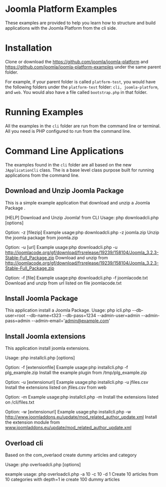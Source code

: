 Joomla Platform Examples
========================

These examples are provided to help you learn how to structure and build applications with the Joomla Platform from the cli side.

Installation
============

Clone or download the https://github.com/joomla/joomla-platform and
https://github.com/joomla/joomla-platform-examples under the same parent folder.


For example, if your parent folder is called ``platform-test``, you would have the following
folders under the ``platform-test`` folder: ``cli, joomla-platform``, and ``web``.
You would also have a file called ``bootstrap.php`` in that folder.

Running Examples
================

All the examples in the ``cli`` folder are run from the command line or terminal.
All you need is PHP configured to run from the command line.



Command Line Applications
=========================

The examples found in the ``cli`` folder are all based on the new ``JApplicationCli`` class.
The is a base level class purpose built for running applications from the command line.

Download and Unzip Joomla Package
---------------

This is a simple example application that download and unzip a Joomla Package .

[HELP] Download and Unzip Joomla! from CLI
Usage: php downloadcli.php [options]

Option: -z [filezip]
Example usage:php downloadcli.php -z joomla.zip
Unzip the joomla package from joomla.zip

Option: -u [url]
Example usage:php downloadcli.php -u http://joomlacode.org/gf/download/frsrelease/19239/158104/Joomla_3.2.3-Stable-Full_Package.zip
Download and unzip from http://joomlacode.org/gf/download/frsrelease/19239/158104/Joomla_3.2.3-Stable-Full_Package.zip

Option: -f [file]
Example usage:php downloadcli.php -f joomlacode.txt
Download and unzip from url listed on file joomlacode.txt



Install Joomla Package
----

This application install a Joomla Package.
Usage:
php icli.php --db-user=root --db-name=t323 --db-pass=1234 --admin-user=admin --admin-pass=admin --admin-email='admin@example.com'

Install Joomla extensions
---------

This application install joomla extensions. 

Usage: php installcli.php [options]

Option: -f [extensionfile]
Example usage:php installcli.php -f plg_example.zip
Install the example plugin from /tmp/plg_example.zip

Option: -u [extensionurl]
Example usage:php installcli.php -u jfiles.csv
Install the extensions listed on jfiles.csv from web

Option: -m
Example usage:php installcli.php -m
Install the extensions listed on /cli/files.txt

Option: -w [extensionurl]
Example usage:php installcli.php -w http://www.joomladdons.eu/update/mod_related_author_update.xml
Install the extension module from www.joomladdons.eu/update/mod_related_author_update.xml


Overload cli
------------

Based on the com_overlaod create dummy articles and category

Usage: php overloadcli.php [options]

example usage: php overloadcli.php -a 10 -c 10 -d 1
Create 10 articles from 10 categories with depth=1 ie create 100 dummy articles
